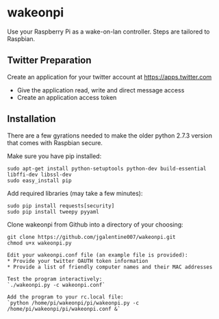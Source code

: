 # wakeonpi
Use your Raspberry Pi as a wake-on-lan controller.  Steps are tailored to Raspbian.

## Twitter Preparation

Create an application for your twitter account at https://apps.twitter.com
* Give the application read, write and direct message access
* Create an application access token

## Installation

There are a few gyrations needed to make the older python 2.7.3 version that comes with Raspbian secure.

Make sure you have pip installed:
```
sudo apt-get install python-setuptools python-dev build-essential libffi-dev libssl-dev
sudo easy_install pip
```

Add required libraries (may take a few minutes):
```
sudo pip install requests[security]
sudo pip install tweepy pyyaml
```

Clone wakeonpi from Github into a directory of your choosing:
```
git clone https://github.com/jgalentine007/wakeonpi.git
chmod u+x wakeonpi.py

Edit your wakeonpi.conf file (an example file is provided):
* Provide your twitter OAUTH token information
* Provide a list of friendly computer names and their MAC addresses

Test the program interactively:
`./wakeonpi.py -c wakeonpi.conf`

Add the program to your rc.local file:
`python /home/pi/wakeonpi/pi/wakeonpi.py -c /home/pi/wakeonpi/pi/wakeonpi.conf &`
